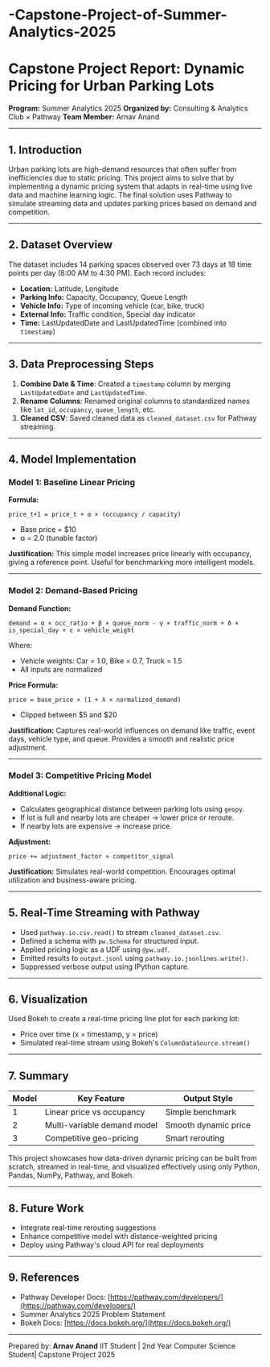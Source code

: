 # -Capstone-Project-of-Summer-Analytics-2025

# Capstone Project Report: Dynamic Pricing for Urban Parking Lots

**Program:** Summer Analytics 2025
**Organized by:** Consulting & Analytics Club × Pathway
**Team Member:** Arnav Anand

---

## 1. Introduction

Urban parking lots are high-demand resources that often suffer from inefficiencies due to static pricing. This project aims to solve that by implementing a dynamic pricing system that adapts in real-time using live data and machine learning logic. The final solution uses Pathway to simulate streaming data and updates parking prices based on demand and competition.

---

## 2. Dataset Overview

The dataset includes 14 parking spaces observed over 73 days at 18 time points per day (8:00 AM to 4:30 PM). Each record includes:

* **Location:** Latitude, Longitude
* **Parking Info:** Capacity, Occupancy, Queue Length
* **Vehicle Info:** Type of incoming vehicle (car, bike, truck)
* **External Info:** Traffic condition, Special day indicator
* **Time:** LastUpdatedDate and LastUpdatedTime (combined into `timestamp`)

---

## 3. Data Preprocessing Steps

1. **Combine Date & Time**: Created a `timestamp` column by merging `LastUpdatedDate` and `LastUpdatedTime`.
2. **Rename Columns**: Renamed original columns to standardized names like `lot_id`, `occupancy`, `queue_length`, etc.
3. **Cleaned CSV**: Saved cleaned data as `cleaned_dataset.csv` for Pathway streaming.

---

## 4. Model Implementation

### Model 1: Baseline Linear Pricing

**Formula:**

```
price_t+1 = price_t + α × (occupancy / capacity)
```

* Base price = \$10
* α = 2.0 (tunable factor)

**Justification:**
This simple model increases price linearly with occupancy, giving a reference point. Useful for benchmarking more intelligent models.

---

### Model 2: Demand-Based Pricing

**Demand Function:**

```
demand = α × occ_ratio + β × queue_norm - γ × traffic_norm + δ × is_special_day + ε × vehicle_weight
```

Where:

* Vehicle weights: Car = 1.0, Bike = 0.7, Truck = 1.5
* All inputs are normalized

**Price Formula:**

```
price = base_price × (1 + λ × normalized_demand)
```

* Clipped between \$5 and \$20

**Justification:**
Captures real-world influences on demand like traffic, event days, vehicle type, and queue. Provides a smooth and realistic price adjustment.

---

### Model 3: Competitive Pricing Model

**Additional Logic:**

* Calculates geographical distance between parking lots using `geopy`.
* If lot is full and nearby lots are cheaper → lower price or reroute.
* If nearby lots are expensive → increase price.

**Adjustment:**

```
price += adjustment_factor × competitor_signal
```

**Justification:**
Simulates real-world competition. Encourages optimal utilization and business-aware pricing.

---

## 5. Real-Time Streaming with Pathway

* Used `pathway.io.csv.read()` to stream `cleaned_dataset.csv`.
* Defined a schema with `pw.Schema` for structured input.
* Applied pricing logic as a UDF using `@pw.udf`.
* Emitted results to `output.jsonl` using `pathway.io.jsonlines.write()`.
* Suppressed verbose output using IPython capture.

---

## 6. Visualization

Used Bokeh to create a real-time pricing line plot for each parking lot:

* Price over time (x = timestamp, y = price)
* Simulated real-time stream using Bokeh's `ColumnDataSource.stream()`

---

## 7. Summary

| Model | Key Feature                 | Output Style         |
| ----- | --------------------------- | -------------------- |
| 1     | Linear price vs occupancy   | Simple benchmark     |
| 2     | Multi-variable demand model | Smooth dynamic price |
| 3     | Competitive geo-pricing     | Smart rerouting      |

This project showcases how data-driven dynamic pricing can be built from scratch, streamed in real-time, and visualized effectively using only Python, Pandas, NumPy, Pathway, and Bokeh.

---

## 8. Future Work

* Integrate real-time rerouting suggestions
* Enhance competitive model with distance-weighted pricing
* Deploy using Pathway's cloud API for real deployments

---

## 9. References

* Pathway Developer Docs: [https://pathway.com/developers/](https://pathway.com/developers/)
* Summer Analytics 2025 Problem Statement
* Bokeh Docs: [https://docs.bokeh.org/](https://docs.bokeh.org/)

---

Prepared by: **Arnav Anand**
IIT Student | 2nd Year Computer Science Student| Capstone Project 2025
